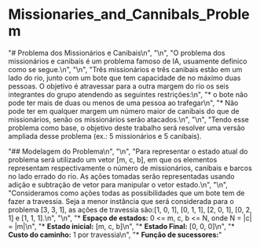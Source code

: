 # Missionaries_and_Cannibals_Problem

"# Problema dos Missionários e Canibais\n",
    "\n",
    "O problema dos missionários e canibais é um problema famoso de IA, usuamente definico como se segue.\n",
    "\n",
    "Três missionários e três canibais estão em um lado do rio, junto com um bote que tem capacidade de no máximo duas pessoas. O objetivo é atravessar para a outra margem do rio os seis integrantes do grupo atendendo as seguintes restrições:\n",
    "* o bote não pode ter mais de duas ou menos de uma pessoa ao trafegar\n",
    "* Não pode ter em qualquer margem um número maior de canibais do que de missionários, senão os missionários serão atacados.\n",
    "\n",
    "Tendo esse problema como base, o objetivo deste trabalho será resolver uma versão ampliada desse problema (ex.: 5 missionários e 5 canibais).

"## Modelagem do Problema\n",
    "\n",
    "Para representar o estado atual do problema será utilizado um vetor [m, c, b], em que os elementos representam respectivamente o número de missionários, canibais e barcos no lado errado do rio. As ações tomadas serão representadas usando adição e subtração de vetor para manipular o vetor estado.\n",
    "\n",
    "Consideramos como ações todas as possibilidades que um bote tem de fazer a travessia. Seja a menor instância que será considerada para o problema [3, 3, 1], as ações de travessia são:[1, 0, 1], [0, 1, 1], [2, 0, 1], [0, 2, 1] e [1, 1, 1].\n",
    "\n",
    "* **Espaço de estados:** 0 <= m, c, b <= N, onde N = |c| = |m|\n",
    "* **Estado inicial:** [m, c, b]\n",
    "* **Estado Final:** [0, 0, 0]\n",
    "* **Custo do caminho:** 1 por travessia\n",
    "* **Função de sucessores:**"

